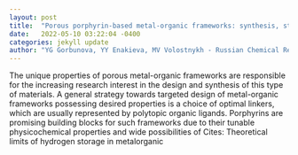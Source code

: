 ```yaml
---
layout: post
title:  "Porous porphyrin-based metal-organic frameworks: synthesis, structure, sorption properties and application prospects"
date:   2022-05-10 03:22:04 -0400
categories: jekyll update
author: "YG Gorbunova, YY Enakieva, MV Volostnykh - Russian Chemical Reviews, 2022"
---
```

The unique properties of porous metal-organic frameworks are responsible for the increasing research interest in the design and synthesis of this type of materials. A general strategy towards targeted design of metal-organic frameworks possessing desired properties is a choice of optimal linkers, which are usually represented by polytopic organic ligands. Porphyrins are promising building blocks for such frameworks due to their tunable physicochemical properties and wide possibilities of Cites: Theoretical limits of hydrogen storage in metalorganic